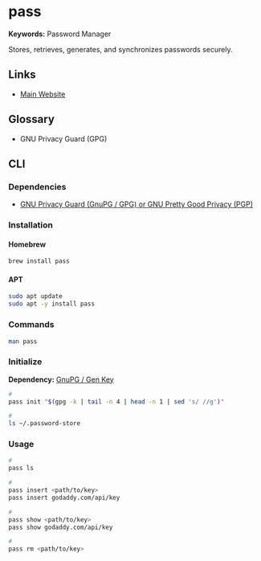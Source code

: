 # pass

<!--
https://github.com/roddhjav/pass-import
https://github.com/tadfisher/pass-otp
-->

**Keywords:** Password Manager

Stores, retrieves, generates, and synchronizes passwords securely.

## Links

- [Main Website](https://passwordstore.org/)

## Glossary

- GNU Privacy Guard (GPG)

## CLI

### Dependencies

- [GNU Privacy Guard (GnuPG / GPG) or GNU Pretty Good Privacy (PGP)](/gnu/pg.md)

### Installation

#### Homebrew

```sh
brew install pass
```

#### APT

```sh
sudo apt update
sudo apt -y install pass
```

### Commands

```sh
man pass
```

### Initialize

**Dependency:** [GnuPG / Gen Key](/gnu/pg.md#gen-key)

```sh
#
pass init "$(gpg -k | tail -n 4 | head -n 1 | sed 's/ //g')"

#
ls ~/.password-store
```

### Usage

```sh
#
pass ls

#
pass insert <path/to/key>
pass insert godaddy.com/api/key

#
pass show <path/to/key>
pass show godaddy.com/api/key

#
pass rm <path/to/key>
```

<!--
pass generate github.com/ibihim/repository n

pass grep

pass find

pass edit

pass generate

pass mv

pass cp

pass git
-->

